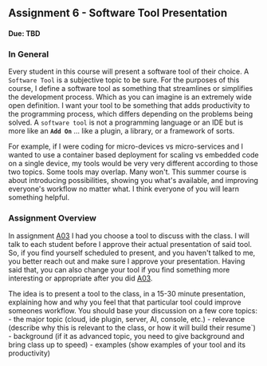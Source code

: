 ## Assignment 6 - Software Tool Presentation
#### Due: TBD

### In General

Every student in this course will present a software tool of their choice. A `Software Tool` is a subjective topic to be sure. For the purposes of this course, I define a software tool as something that streamlines or simplifies the development process. Which as you can imagine is an extremely wide open definition. I want your tool to be something that adds productivity to the programming process, which differs depending on the problems being solved. A `software tool` is not a programming language or an IDE but is more like an **`Add On`** ... like a plugin, a library, or a framework of sorts. 

For example, if I were coding for micro-devices vs micro-services and I wanted to use a container based deployment for scaling vs embedded code on a single device, my tools would be very very different according to those two topics. Some tools may overlap. Many won't. This summer course is about introducing possibilities, showing you what's available,  and improving everyone's workflow no matter what. I think everyone of you will learn something helpful.

### Assignment Overview

In assignment [A03](../A06/README.md) I had you choose a tool to discuss with the class. I will talk to each student before I approve their actual presentation of said tool. So, if you find yourself scheduled to present, and you haven't talked to me, you better reach out and make sure I approve your presentation. Having said that, you can also change your tool if you find something more interesting or appropriate after you did [A03](../A06/README.md).

The idea is to present a tool to the class, in a 15-30 minute presentation, explaining how and why you feel that that particular tool could improve someones workflow. You should base your discussion on a few core topics:
    - the major topic (cloud, ide plugin, server, AI, console, etc.)
    - relevance (describe why this is relevant to the class, or how it will build their resume`)
    - background (if it as advanced topic, you need to give background and bring class up to speed)
    - examples (show examples of your tool and its productivity)

